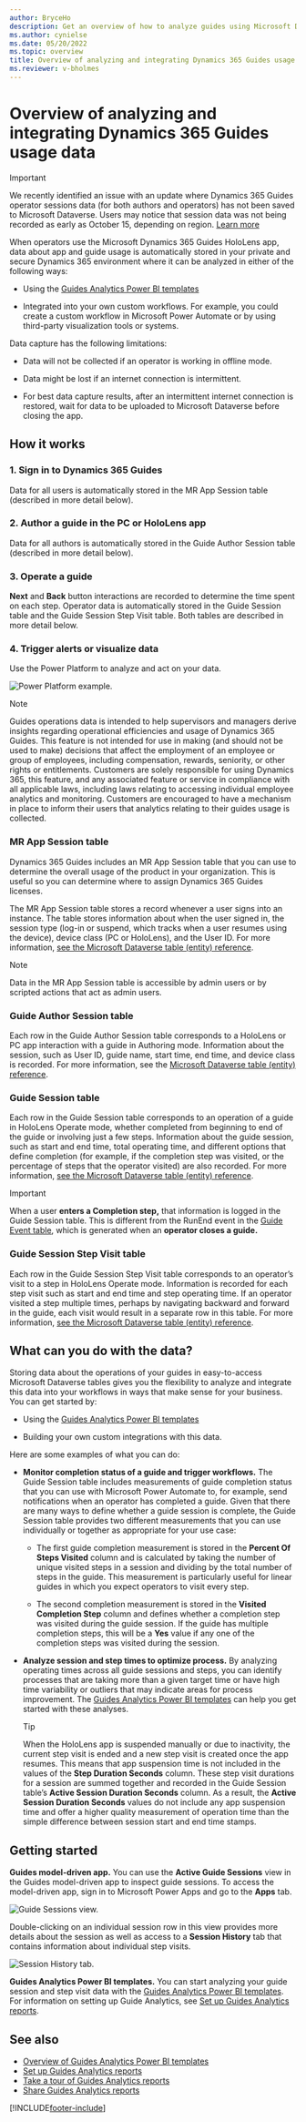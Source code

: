 ```yaml
---
author: BryceHo
description: Get an overview of how to analyze guides using Microsoft Dynamics 365 Guides
ms.author: cynielse
ms.date: 05/20/2022
ms.topic: overview
title: Overview of analyzing and integrating Dynamics 365 Guides usage data
ms.reviewer: v-bholmes
---
```


# Overview of analyzing and integrating Dynamics 365 Guides usage data

> [!IMPORTANT]
> We recently identified an issue with an update where Dynamics 365 Guides operator sessions data (for both authors and operators) has not been saved to Microsoft Dataverse. Users may notice that session data was not being recorded as early as October 15, depending on region. [Learn more](known-issues-hololens-app.md)

When operators use the Microsoft Dynamics 365 Guides HoloLens app, data about app and guide usage is automatically stored in your private and secure Dynamics 365 environment where it can be analyzed in either of the following ways:

- Using the [Guides Analytics Power BI templates](analytics-guide.md)

- Integrated into your own custom workflows. For example, you could create a custom workflow in Microsoft Power Automate or by using third-party visualization tools or systems.

Data capture has the following limitations:

- Data will not be collected if an operator is working in offline mode.

- Data might be lost if an internet connection is intermittent.

- For best data capture results, after an intermittent internet connection is restored, wait for data to be uploaded to Microsoft Dataverse before closing the app.

## How it works

### 1. Sign in to Dynamics 365 Guides

Data for all users is automatically stored in the MR App Session table (described in more detail below).

### 2. Author a guide in the PC or HoloLens app

Data for all authors is automatically stored in the Guide Author Session table (described in more detail below).

### 3. Operate a guide

**Next** and **Back** button interactions are recorded to determine the time spent on each step. Operator data is automatically stored in the Guide Session table and the Guide Session Step Visit table. Both tables are described in more detail below. 

### 4. Trigger alerts or visualize data

Use the Power Platform to analyze and act on your data.

![Power Platform example.](media/analytics-alerts-visualize-data-1.PNG "Power Platform example")

> [!NOTE]
> Guides operations data is intended to help supervisors and managers derive insights regarding operational efficiencies and usage of Dynamics 365 Guides. This feature is not intended for use in making (and should not be used to make) decisions that affect the employment of an employee or group of employees, including compensation, rewards, seniority, or other rights or entitlements. Customers are solely responsible for using Dynamics 365, this feature, and any associated feature or service in compliance with all applicable laws, including laws relating to accessing individual employee analytics and monitoring. Customers are encouraged to have a mechanism in place to inform their users that analytics relating to their guides usage is collected. 

### MR App Session table

Dynamics 365 Guides includes an MR App Session table that you can use to determine the overall usage of the product in your organization. This is useful so you can determine where to assign Dynamics 365 Guides licenses. 

The MR App Session table stores a record whenever a user signs into an instance. The table stores information about when the user signed in, the session type (log-in or suspend, which tracks when a user resumes using the device), device class (PC or HoloLens), and the User ID. For more information, [see the Microsoft Dataverse table (entity) reference](developer-entity-reference.md). 

> [!NOTE]
> Data in the MR App Session table is accessible by admin users or by scripted actions that act as admin users. 

### Guide Author Session table

Each row in the Guide Author Session table corresponds to a HoloLens or PC app interaction with a guide in Authoring mode. Information about the session, such as User ID, guide name, start time, end time, and device class is recorded. For more information, see the [Microsoft Dataverse table (entity) reference](developer-entity-reference.md).

### Guide Session table 

Each row in the Guide Session table corresponds to an operation of a guide in HoloLens Operate mode, whether completed from beginning to end of the guide or involving just a few steps. Information about the guide session, such as start and end time, total operating time, and different options that define completion (for example, if the completion step was visited, or the percentage of steps that the operator visited) are also recorded. For more information, [see the Microsoft Dataverse table (entity) reference](developer-entity-reference.md).

> [!IMPORTANT]
> When a user **enters a Completion step,** that information is logged in the Guide Session table. This is different from the RunEnd event in the [Guide Event table](developer-entity-reference.md#dynamics-365-guides-tables), which is generated when an **operator closes a guide.** 

### Guide Session Step Visit table 

Each row in the Guide Session Step Visit table corresponds to an operator’s visit to a step in HoloLens Operate mode. Information is recorded for each step visit such as start and end time and step operating time. If an operator visited a step multiple times, perhaps by navigating backward and forward in the guide, each visit would result in a separate row in this table. For more information, [see the Microsoft Dataverse table (entity) reference](developer-entity-reference.md). 

## What can you do with the data? 

Storing data about the operations of your guides in easy-to-access Microsoft Dataverse tables gives you the flexibility to analyze and integrate this data into your workflows in ways that make sense for your business. You can get started by:

- Using the [Guides Analytics Power BI templates](analytics-guide.md)

- Building your own custom integrations with this data. 

Here are some examples of what you can do: 

- **Monitor completion status of a guide and trigger workflows.** The Guide Session table includes measurements of guide completion status that you can use with Microsoft Power Automate to, for example, send notifications when an operator has completed a guide. Given that there are many ways to define whether a guide session is complete, the Guide Session table provides two different measurements that you can use individually or together as appropriate for your use case:

    - The first guide completion measurement is stored in the **Percent Of Steps Visited** column and is calculated by taking the number of unique visited steps in a session and dividing by the total number of steps in the guide. This measurement is particularly useful for linear guides in which you expect operators to visit every step. 
    
    - The second completion measurement is stored in the **Visited Completion Step** column and defines whether a completion step was visited during the guide session. If the guide has multiple completion steps, this will be a **Yes** value if any one of the completion steps was visited during the session.  

- **Analyze session and step times to optimize process.** By analyzing operating times across all guide sessions and steps, you can identify processes that are taking more than a given target time or have high time variability or outliers that may indicate areas for process improvement. The [Guides Analytics Power BI templates](analytics-guide.md) can help you get started with these analyses. 

   > [!TIP]
   > When the HoloLens app is suspended manually or due to inactivity, the current step visit is ended and a new step visit is created once the app resumes. This means that app suspension time is not included in the values of the **Step Duration Seconds** column. These step visit durations for a session are summed together and recorded in the Guide Session table’s **Active Session Duration Seconds** column. As a result, the **Active Session Duration Seconds** values do not include any app suspension time and offer a higher quality measurement of operation time than the simple difference between session start and end time stamps.   

## Getting started 

**Guides model-driven app.** You can use the **Active Guide Sessions** view in the Guides model-driven app to inspect guide sessions. To access the model-driven app, sign in to Microsoft Power Apps and go to the **Apps** tab. 

![Guide Sessions view.](media/analytics-data-stored-automatically-2.jpg "Guide Sessions view")

Double-clicking on an individual session row in this view provides more details about the session as well as access to a **Session History** tab that contains information about individual step visits.  

![Session History tab.](media/analytics-session-history-tab.PNG "Session History tab")

**Guides Analytics Power BI templates.** You can start analyzing your guide session and step visit data with the [Guides Analytics Power BI templates](analytics-guide.md). For information on setting up Guide Analytics, see [Set up Guides Analytics reports](analytics-ga-setup.md).  

## See also

- [Overview of Guides Analytics Power BI templates](analytics-guide.md)
- [Set up Guides Analytics reports](analytics-ga-setup.md)
- [Take a tour of Guides Analytics reports](analytics-ga-reports.md)
- [Share Guides Analytics reports](analytics-ga-share-reports.md)


[!INCLUDE[footer-include](../includes/footer-banner.md)]

